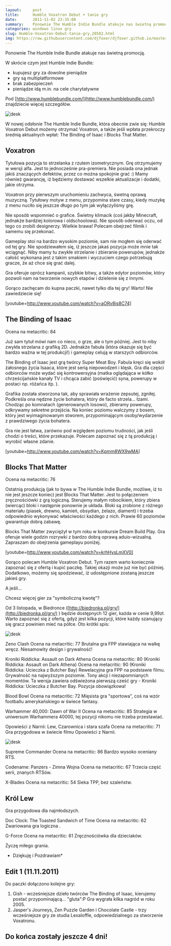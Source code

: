 ```yaml
---
layout:     post
title:      Humble Voxatron Debut + tanie gry
date:       2011-11-02 23:35:00
summary:    Ponownie The Humble Indie Bundle atakuje nas świetną promocją.W skrócie czym jest Humble Indie Bundle — - kupujesz gry za dowolne pieniądze- gry są multiplatformowe- brak zabezpieczeń- pieniądze idą m.in. na cele charytatywnePod http — //www.humblebundle.com/  znajdziecie więcej szczegółów.<!----><!---->W nowej odsłonie The Humble Indie Bundle, która obecnie zwie się —  Humble Voxatron Debut możemy otrz...
categories: windows linux gry
slug: Humble-Voxatron-Debut-tanie-gry,28582.html
img: https://raw.githubusercontent.com/djfoxer/djfoxer.github.io/master/_img/2011-11-2-_176_/g_-_-x-_-_-_x20111101222510_1.jpg
---
```




Ponownie The Humble Indie Bundle atakuje nas świetną promocją.

W skrócie czym jest Humble Indie Bundle:

- kupujesz gry za dowolne pieniądze
- gry są multiplatformowe
- brak zabezpieczeń
- pieniądze idą m.in. na cele charytatywne



Pod [http://www.humblebundle.com/](http://www.humblebundle.com/)  znajdziecie więcej szczegółów.



![desk](https://raw.githubusercontent.com/djfoxer/djfoxer.github.io/master/_img/2011-11-2-_176_/g_-_-x-_-_-_x20111101222510_1.jpg)

 

W nowej odsłonie The Humble Indie Bundle, która obecnie zwie się: Humble Voxatron Debut możemy otrzymać Voxatron, a także jeśli wpłata przekroczy średnią aktualnych wpłat: The Binding of Isaac i Blocks That Matter.




## Voxatron



Tytułowa pozycja to strzelanka z rzutem izometrycznym. Grę otrzymujemy w wersji alfa. Jest to jednocześnie pra-premiera. Nie posiada ona jednak jakiś znaczących defektów, przez co można spokojnie grać :) Mamy również gwarancję, iż będziemy dostawać wszelkie aktualizacje i dodatki, jakie otrzyma.

Voxatron przy pierwszym uruchomieniu zachwyca, śwetną oprawą muzyczną. Tytułowy motyw z menu, przypomina stare czasy, kiedy muzykę z menu nuciło się jeszcze długo po tym jak wyłączyliśmy grę.

Nie sposób wspomnieć o grafice. Świetny klimacik (coś jakby Minecraft, jednakże bardziej kolorowa i oldschoolowa). Nie sposób oderwać oczu, od tego co zrobili designerzy. Wielkie brawa! Polecam obejrzeć filmik i samemu się przekonać.

Gameplay stoi na bardzo wysokim poziomie, sam nie mogłem się oderwać od tej gry. Nie spodziewałem się, iż jeszcze jakaś pozycja może mnie tak wciągnąć. Niby mamy tu zwykłe strzelanie i zbieranie powerupów, jednakże całość wykonana jest z takim smakiem i wyczuciem czego potrzebują gracze, że aż chce się grać dalej. 

Gra oferuje oprócz kampanii, szybkie bitwy, a także edytor poziomów, który pozwoli nam na tworzenie nowych etapów i dzielenie się z innymi.

Gorąco zachęcam do kupna paczki, nawet tylko dla tej gry! Warto! Nie zawiedziecie się!

[youtube=http://www.youtube.com/watch?v=aORv8is8C74]





## The Binding of Isaac



Ocena na metacritic: 84

Już sam tytuł mówi nam co nieco, o grze, ale o tym później. Jest to niby zwykła strzelana z grafiką 2D.  Jednakże fabuła (która okazuje się być bardzo ważna w tej produkcji!) i gameplay celują w starszych odbiorców.

The Binding of Isaac jest grą twórcy Super Meat Boy. Fabula kręci się wokół żałosnego życia Isaaca, które jest serią niepowodzeń i klęsk. Gra dla części odbiorców może wydać się kontrowersyjna (matka oglądająca w kółko chrześcijańskie kanały TV i chcąca zabić (poświęcić) syna, powerupy w postaci np. różańca itp. ).

Grafika została stworzona tak, aby sprawiała wrażenie zepsutej, zgniłej. Podkreśla ona nędzne życie bohatera, który de facto strzela... łzami. Chodząc po komnatach (generowanych losowo), zbieramy powerupy, odkrywamy sekretne przejścia. Na koniec poziomu walczymy z bosem, który jest wyimaginowanym stworem, przypominającym osoby/wydarzenie z prawdziwego życia bohatera.

Gra nie jest łatwa, zarówno pod względem poziomu trudności, jak jeśli chodzi o treści, które przekazuje. Polecam zapoznać się z tą produkcją i wyrobić własne zdanie.

[youtube=http://www.youtube.com/watch?v=Kpmm8WX9wMA]





## Blocks That Matter



Ocena na metacritic: 76

Ostatnią produkcją (jak to bywa w The Humble Indie Bundle, możliwe, iż to nie jest jeszcze koniec) jest Blocks That Matter. Jest to połączeniem zręcznościówki z grą logiczną. Sterujemy małym robocikiem, który zbiera (wiercąc) bloki i następnie ponownie je układa. Bloki są zrobione z różnego materiału (piasek, drewno, kamień, obsydian, żelazo, diament) i trzeba odpowiednio wykonywać właściwości każdego z nich. Prawie 60 poziomów gwarantuje dobrą zabawę. 

Blocks That Matter zwyciężył w tym roku w konkursie Dream Build Play. Gra oferuje wiele godzin rozrywki z bardzo dobrą oprawą aduio-wizualną. Zapraszam do obejrzenia gameplayu poniżej.

[youtube=http://www.youtube.com/watch?v=krhHysLmXV0]


Gorąco polecam Humble Voxatron Debut. Tym razem warto koniecznie zapoznać się z ofertą i kupić paczkę. Takiej okazji może już nie być później. Dodatkowo, możemy się spodziewać, iż udostępnione zostaną jeszcze jakieś gry.


A jeśli...

Chcesz więcej gier za "symboliczną kwotę"? 

Od 3 listopada, w Biedronce ([http://biedronka.pl/gry/](http://biedronka.pl/gry/) ) będzie dostępnych 12 gier, każda w cenie 9,99zł. Warto zapoznać się z ofertą, gdyż jest kilka pozycji, które każdy szanujący się gracz powinien mieć na półce. Oto krótki spis:



![desk](https://raw.githubusercontent.com/djfoxer/djfoxer.github.io/master/_img/2011-11-2-_176_/g_-_-x-_-_-_x20111101231245_2.jpg)

 

Zeno Clash 
Ocena na metacritic: 77
Brutalna gra FPP stawiająca na walkę wręcz. Niesamowity design i grywalność!

Kroniki Riddicka: Assault on Dark Athena 
Ocena na metacritic: 80 (Kroniki Riddicka: Assault on Dark Athena)
Ocena na metacritic: 90 (Kroniki Riddicka: Ucieczka z Butcher Bay)
Rewelacyjna gra FPP na podstawie filmu. Grywalność na najwyższym poziomie. Tony akcji i niezapomnianych momentów. Ta wersja zawiera odświeżona pierwszą cześć gry - Kroniki Riddicka: Ucieczka z Butcher Bay. Pozycja obowiązkowa!

Blood Bowl 
Ocena na metacritic: 72
Mięsista gra "sportowa", coś na wzór footballu amerykańskiego w świece fantasy. 

Warhammer 40,000: Dawn of War II 
Ocena na metacritic: 85
Strategia w uniwersum Warhammera 40000, tej pozycji nikomu nie trzeba przestawiać.

Opowieści z Narnii: Lew, Czarownica i stara szafa 
Ocena na metacritic: 71
Gra przygodowa w świecie filmu Opowieści z Narnii.



![desk](https://raw.githubusercontent.com/djfoxer/djfoxer.github.io/master/_img/2011-11-2-_176_/g_-_-x-_-_-_x20111101231245_3.jpg)

 



Supreme Commander 
Ocena na metacritic: 86
Bardzo wysoko oceniany RTS.

Codename: Panzers - Zimna Wojna 
Ocena na metacritic: 67
Trzecia część serii, znanych RTSów.

X-Blades 
Ocena na metacritic: 54
Sieka TPP, bez szaleństw.



## Król Lew 



Gra przygodowa dla najmłodszych.

Doc Clock: The Toasted Sandwich of Time 
Ocena na metacritic: 62
Zwariowana gra logiczna .

G-Force 
Ocena na metacritic: 61
Zręcznościówka dla dzieciaków.

Życzę miłego grania.

 * Dziękuję i Pozdrawiam* 





## Edit 1 (11.11.2011)



Do paczki dołączono kolejne gry:

1. Gish - wcześniejsze dzieło twórców The Binding of Isaac, kierujemy postać przypominającą... "gluta":P Gra wygrała kilka nagród w roku 2005.
2. Jasper's Journeys,  Zen Puzzle Garden i Chocolate Castle - trzy wcześniejsze gry  ze studia Lexaloffle, odpowiedzialnego za stworzenie Voxatronu.



## Do końca zostały jeszcze 4 dni!



